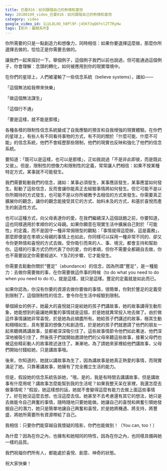 ```yaml
---
title: 巴夏016：如何跟隨自己的熱情和喜悅
key: 20180109_video_巴夏016：如何跟隨自己的熱情和喜悅
category: video
google_video_id: 1LUL8L0O_h8Pl9F-j45Kf3qQ0fnl2T7RyHw
tags: [影片｜編號系列]
---
```


你所需要的只是一點創造力和想像力，同時相信：如果你要選擇這麼做，那麼你所選擇去做的，恰恰正是你需要去做的。

讓我們一起來探討一下。舉個例子，這個例子我們以前也說過，但可能通過這個例子，你會理解：念頭的轉化，如何被應用到你的現實環境中。

在你們的星球上，人們被灌輸了一些信念系統（believe systems），諸如——

「這個無法給我帶來快樂」

「做這個無法謀生」

「這個行不通」

「要是這樣，就不能是那樣」

各種各樣的限制性信念系統變成了自我應驗的預言和自我增強的現實體驗。在你們的星球上，有些人有不同看待事物的方式，有不同的關於「什麼可能、什麼不可能」的信念系統，他們不會經歷那些限制，他們的現實也反映和強化了他們的信念系統。

要知道：「既可以是這樣，也可以是那樣」，正如我說過「不是非此即彼，而是既此又彼」。但是，限制性的想像力和限制性的定義，常常讓人們相信：如果不按某種特定方式，某事就不可能發生。

我們需要鬆動我們的信念，諸如：某事必須發生，某事應該發生，某事應當如何發生。鬆動了這些信念，反而會讓你能真正去經驗事情將如何發生。但它可能不是以你所期待的方式發生，也可能不是以你所被教予去相信的方式來發生。你需要真正擴展你的觀念，讓你的觀念能接受其它的方式、始料未及的方式，和基於喜悅而產生的創造性方式。

也可以這種方式，向父母表達你的愛。在我們繼續深入這個話題之前，你要知道，這也同樣適用於孝順你的父母親。如果你願意在現實生活中擴展自己對於「可能性」的定義，而不是固守一種非常侷限型的觀點：「事情就得這麼辦，這是義務」，那麼即便是在孝順父母親的事情上也如此，你同樣可以採用一種非常不同的、卻又令你更熱情和喜悅的方式去做。受你吸引而來的人、事、境況，都會支持和幫助你。這樣的行事方式仍然代表了你的愛，你的孝順，但你不需要全都親自去做，你也不需要設定你需要經過X、Y及Z的步驟，它才能發生。

你需要去鬆動你關於"豐足"（abundance）的信念，因為所謂"豐足"，是一種能力：去做你需要做的事，在你需要做這件事的時候（to do what you need to do when you need to do it）。就是這樣，就只是這樣。豐足的定義就是如此而已。

如果你認為，你沒有你要的資源去做你要做的事情，很簡單，你對於豐足的定義受到限制了。這個限制性的信念，會令你在生活中經驗到限制。

舉個婦女的例子，她最大的喜悅就只是給她的孩子們講故事，她的故事講得生動形象，她能想到的最讓她興奮的事情就是這個，於是她就異常投入地去做了。由於做這件事情讓她非常喜悅，於是她為此傾盡所有。她給孩子們講述的故事，極其生動和栩栩如生，具有豐富的想像力和創造性，於是她的孩子們就邀請了他們的朋友一起來聽媽媽講故事，並都被深深吸引住了。這些故事情節令他們如此著迷、他們深深地被吸引住了，然後孩子們就開始邀請他們的父母來聽這些故事，接著父母們也被這些精彩動人的故事敘述迷住了。漸漸地，為了請她來家裡給他們講故事，父母們開始付錢給她，只是講故事哦。

後來，你知道的，她就以講故事為生了，因為講故事是她真正熱愛的事情，而現實滿足了她。只靠著講故事，她擁有了完全獨立生活的能力。

但是，假設她的信念系統告訴她，"哦，是的，我是有時間去講講故事，但是講故事有什麼用呢？講故事怎麼能幫到我的生活呢？如果我整天呆在家裡，我還怎麼去做事情呢？"假設，她這樣想的話，她就不會變得這麼有能力去做上面這些事情了。好在她沒這麼去想，也沒這麼去信。她甚至不去考慮還有其它的想法，她只是去做能令自己興奮的事情，隨時隨地只要她能做。她讓自己的喜悅和興奮引領她發掘自己的潛力，她只是簡單地讓自己興奮和喜悅，於是她將機遇、將支持，將豐盛，將她所需要所有資源帶給了自己。

我相信：只要你們能穿越自我懷疑的陰影，你們也能做到！（You can, too！）

為什麼？因為在你之內，也擁有和她相同的特性，因為在你之內，也同樣具備與她一樣的品質。

我們祝福你們所有人，都能處於喜悅、創意、神奇的狀態。

祝大家快樂！
